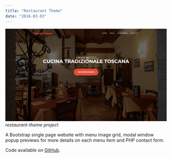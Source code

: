 ```yaml
---
title: "Restaurant Theme"
date: "2018-03-03"
---
```


![restaurant-theme project](1.png)
_restaurant-theme project_

A Bootstrap single page website with menu image grid, modal window popup previews for more details on each menu item and PHP contact form.

Code available on [GitHub](https://github.com/eneax/restaurant-theme).
